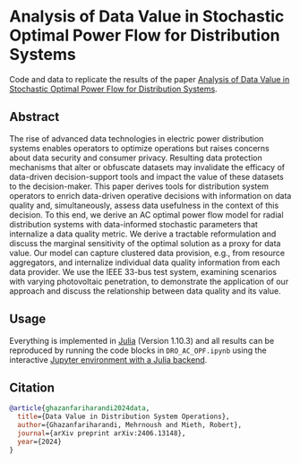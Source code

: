 # Analysis of Data Value in Stochastic Optimal Power Flow for Distribution Systems
Code and data to replicate the results of the paper [Analysis of Data Value in Stochastic Optimal
Power Flow for Distribution Systems](https://arxiv.org/pdf/2406.13148).

## Abstract

The rise of advanced data technologies in electric
power distribution systems enables operators to optimize operations but raises concerns about data security and consumer
privacy. Resulting data protection mechanisms that alter or
obfuscate datasets may invalidate the efficacy of data-driven
decision-support tools and impact the value of these datasets
to the decision-maker. This paper derives tools for distribution
system operators to enrich data-driven operative decisions with
information on data quality and, simultaneously, assess data
usefulness in the context of this decision. To this end, we derive
an AC optimal power flow model for radial distribution systems
with data-informed stochastic parameters that internalize a data
quality metric. We derive a tractable reformulation and discuss
the marginal sensitivity of the optimal solution as a proxy for
data value. Our model can capture clustered data provision,
e.g., from resource aggregators, and internalize individual data
quality information from each data provider. We use the IEEE
33-bus test system, examining scenarios with varying photovoltaic
penetration, to demonstrate the application of our approach and
discuss the relationship between data quality and its value.
## Usage

Everything is implemented in [Julia](https://julialang.org/) (Version 1.10.3) and all results can be reproduced by running the code blocks in `DRO_AC_OPF.ipynb` using the interactive [Jupyter environment with a Julia backend](https://github.com/JuliaLang/IJulia.jl). 


## Citation

```bibtex
@article{ghazanfariharandi2024data,
  title={Data Value in Distribution System Operations},
  author={Ghazanfariharandi, Mehrnoush and Mieth, Robert},
  journal={arXiv preprint arXiv:2406.13148},
  year={2024}
}
